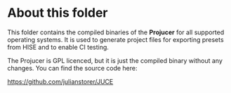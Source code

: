 # About this folder

This folder contains the compiled binaries of the **Projucer** for all supported operating systems. 
It is used to generate project files for exporting presets from HISE and to enable CI testing.

The Projucer is GPL licenced, but it is just the compiled binary without any changes. You can find the source code here:

https://github.com/julianstorer/JUCE
